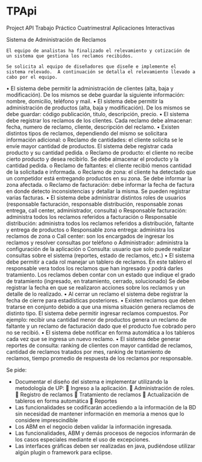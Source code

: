 # TPApi
Project API
Trabajo Práctico Cuatrimestral
Aplicaciones Interactivas

Sistema de Administración de Reclamos

	El equipo de analistas ha finalizado el relevamiento y cotización de un sistema que gestiona los reclamos recibidos.

	Se solicita al equipo de diseñadores que diseñe e implemente el sistema relevado.  A continuación se detalla el relevamiento llevado a cabo por el equipo.

•	El sistema debe permitir la administración de clientes (alta, baja y modificación). De los mismos se debe guardar la siguiente información: nombre, domicilio, teléfono y mail. 
•	El sistema debe permitir la administración de productos (alta, baja y modificación). De los mismos se debe guardar: código publicación, titulo, descripción, precio.
•	El sistema debe registrar los reclamos de los clientes. Cada reclamo debe almacenar: fecha, numero de reclamo, cliente, descripción del reclamo.
•	Existen distintos tipos de reclamos, dependiendo del mismo se solicitara información adicional:
o	Reclamo de cantidades: el cliente solicita se le envíe mayor cantidad de productos. El sistema debe registrar cada producto y su cantidad pedida.
o	Reclamo de producto: el cliente no recibe cierto producto y desea recibirlo. Se debe almacenar el producto y la cantidad pedida.
o	Reclamo de faltantes: el cliente recibió menos cantidad de la solicitada e informada.
o	Reclamo de zona: el cliente ha detectado que un competidor está entregando productos en su zona. Se debe informar la zona afectada.
o	Reclamo de facturación: debe informar la fecha de factura en donde detecto inconsistencias y detallar la misma. Se pueden registrar varias facturas.
•	El sistema debe administrar distintos roles de usuarios (responsable facturación, responsable distribución, responsable zonas entrega, call center, administrador, consulta) 
o	Responsable facturación: administra todos los reclamos referidos a facturación
o	Responsable distribución: administra todos los reclamos referidos a distribución, faltante  y entrega de productos
o	Responsable zona entrega: administra los reclamos de zona
o	Call center: son los encargados de ingresar los reclamos y resolver consultas por teléfono
o	Administrador: administra la configuración de la aplicación
o	Consulta: usuario que solo puede realizar consultas sobre el sistema (reportes, estado de reclamos, etc.)
•	El sistema debe permitir a cada rol manejar un tablero de reclamos. En este tablero el responsable vera todos los reclamos que han ingresado y podrá darles tratamiento. Los reclamos deben contar con un estado que indique el grado de tratamiento (ingresado, en tratamiento, cerrado, solucionado) Se debe registrar la fecha en que se realizaron acciones sobre los reclamos y un detalle de lo realizado.
•	Al cerrar un reclamo el sistema debe registrar la fecha de cierre para estadísticas posteriores.
•	Existen reclamos que deben tratarse en conjunto debido a que una misma situación genera reclamos de distinto tipo. El sistema debe permitir ingresar reclamos compuestos. Por ejemplo: recibir una cantidad menor de productos genera un reclamo de faltante y un reclamo de facturación dado que el producto fue cobrado pero no se recibió.
•	El sistema debe notificar en forma automática a los tableros cada vez que se ingresa un nuevo reclamo.
•	El sistema debe generar reportes de consulta: ranking de clientes con mayor cantidad de reclamos, cantidad de reclamos tratados por mes, ranking de tratamiento de reclamos, tiempo promedio de respuesta de los reclamos por responsable.

Se pide:
-	Documentar el diseño del sistema e implementar utilizando la metodología de UP:
	Ingreso a la aplicación. 
	Administración de roles.
	Registro de reclamos
	Tratamiento de reclamos
	Actualización de tableros en forma automática
	Reportes
-	Las funcionalidades se codificarán accediendo a la información de la BD sin necesidad de mantener información en memoria a menos que lo considere imprescindible
-	Los ABM en el negocio deben validar la información ingresada.
-	Las funcionalidades, ABM y demás procesos de negocios informarán de los casos especiales mediante el uso de excepciones.
-	Las interfaces gráficas deben ser realizadas en java, pudiéndose utilizar algún plugin o framework para eclipse.
